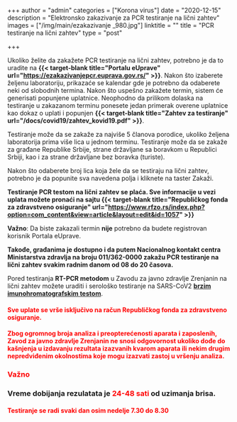 +++
author = "admin"
categories = ["Korona virus"]
date = "2020-12-15"
description = "Elektronsko zakazivanje za PCR testiranje na lični zahtev"
images = ["/img/main/ezakazivanje _980.jpg"]
linktitle = ""
title = "PCR testiranje na lični zahtev"
type = "post"

+++

Ukoliko želite da zakažete PCR testiranje na lični zahtev, potrebno je da to uradite na **{{< target-blank title="Portalu eUprave" url="https://ezakazivanjepcr.euprava.gov.rs/" >}}**. Nakon što izaberete željenu laboratoriju, prikazaće se kalendar gde je potrebno da odaberete neki od slobodnih termina. Nakon što uspešno zakažete termin, sistem će generisati popunjene uplatnice. Neophodno da prilikom dolaska na testiranje u zakazanom terminu ponesete jedan primerak overene uplatnice kao dokaz o uplati i popunjen **{{< target-blank title="Zahtev za testiranje" url="/docs/covid19/zahtev_kovid19.pdf" >}}**.

Testiranje može da se zakaže za najviše 5 članova porodice, ukoliko željena laboratorija prima više lica u jednom terminu. Testiranje može da se zakaže za građane Republike Srbije, strane državljane sa boravkom u Republici Srbiji, kao i za strane državljane bez boravka (turiste).

Nakon što odaberete broj lica koja žele da se testiraju na lični zahtev, potrebno je da popunite sva navedena polja i kliknete na taster Zakaži.

**Testiranje PCR testom na lični zahtev se plaća. Sve informacije u vezi uplata možete pronaći na sajtu {{< target-blank title="Republičkog fonda za zdravstveno osiguranje" url="https://www.rfzo.rs/index.php?option=com_content&view=article&layout=edit&id=1057" >}}**

**Važno**: Da biste zakazali termin **nije** potrebno da budete registrovan korisnik Portala eUprave.

**Takođe, građanima je dostupno i da putem Nacionalnog kontakt centra Ministarstva zdravlja na broju 011/362-0000 zakažu PCR testiranje na lični zahtev svakim radnim danom od 08 do 20 časova.**

Pored testiranja **RT-PCR metodom** u Zavodu za javno zdravlje Zrenjanin na lični zahtev možete uraditi i serološko testiranje na SARS-CoV2 **[brzim imunohromatografskim testom](/blog/2020/covid19-testiranje/)**.

<h4 style="color: red;">Sve uplate se vrše isključivo na račun Republičkog fonda za zdravstveno osiguranje.</h4>

<h4 style="color: red;">Zbog ogromnog broja analiza i preopterećenosti aparata i zaposlenih, Zavod za javno zdravlje Zrenjanin ne snosi odgovornost ukoliko dođe do kašnjenja u izdavanju rezultata izazvanih kvarom aparata ili nekim drugim nepredviđenim okolnostima koje mogu izazvati zastoj u vršenju analiza.</h4>
<h3 style="color: red;">Važno</h3>
<h3>Vreme dobijanja rezulatata je <span style="color: red;">24-48 sati</span> od uzimanja brisa.</h3>

<h4 style="color: red">
Testiranje se radi svaki dan osim nedelje 7.30 do 8.30
</h4>

